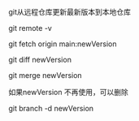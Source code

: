 git从远程仓库更新最新版本到本地仓库

git remote -v

git fetch origin main:newVersion

git diff newVersion

git merge newVersion

如果newVersion 不再使用，可以删除

git branch -d newVersion